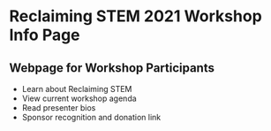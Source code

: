 # Reclaiming STEM 2021 Workshop Info Page
## Webpage for Workshop Participants
- Learn about Reclaiming STEM
- View current workshop agenda
- Read presenter bios
- Sponsor recognition and donation link

